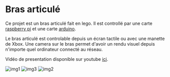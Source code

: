 # Bras articulé

Ce projet est un bras articulé fait en lego. Il est controllé par une carte [raspberry pi](https://www.raspberrypi.org/) et une carte [arduino](https://www.arduino.cc/).

Le bras articulé est controlable depuis un écran tactile ou avec une manette de Xbox. Une camera sur le bras permet d'avoir un rendu visuel depuis n'importe quel ordinateur connecté au réseau.

Vidéo de presentation disponible sur youtube [ici](https://youtu.be/j2z5uugByfY).

![img1](https://github.com/tnicolas42/bras_articule/blob/master/img/screen1.png)
![img3](https://github.com/tnicolas42/bras_articule/blob/master/img/screen3.png)
![img2](https://github.com/tnicolas42/bras_articule/blob/master/img/screen2.png)
